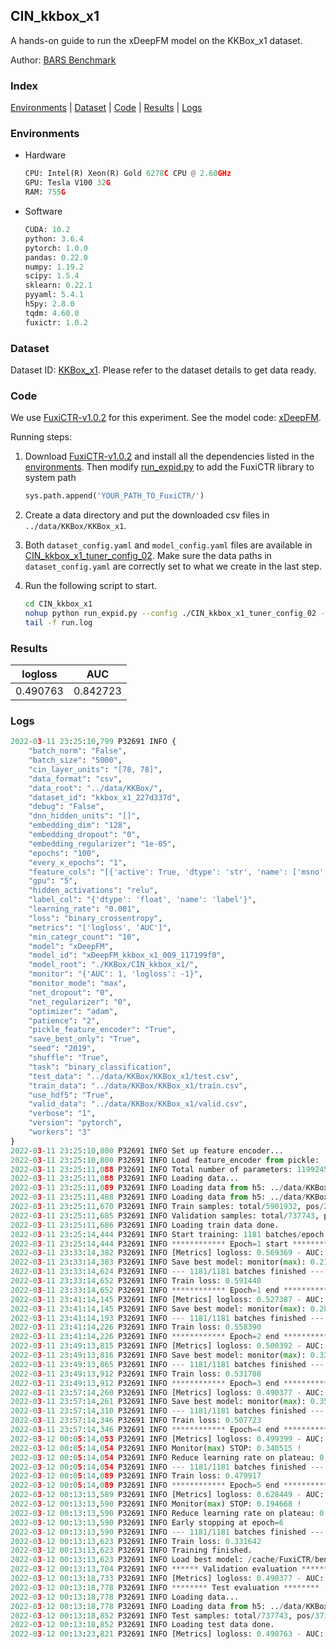 ## CIN_kkbox_x1

A hands-on guide to run the xDeepFM model on the KKBox_x1 dataset.

Author: [BARS Benchmark](https://github.com/reczoo/BARS/blob/main/CITATION)

### Index
[Environments](#Environments) | [Dataset](#Dataset) | [Code](#Code) | [Results](#Results) | [Logs](#Logs)

### Environments
+ Hardware

  ```python
  CPU: Intel(R) Xeon(R) Gold 6278C CPU @ 2.60GHz
  GPU: Tesla V100 32G
  RAM: 755G

  ```

+ Software

  ```python
  CUDA: 10.2
  python: 3.6.4
  pytorch: 1.0.0
  pandas: 0.22.0
  numpy: 1.19.2
  scipy: 1.5.4
  sklearn: 0.22.1
  pyyaml: 5.4.1
  h5py: 2.8.0
  tqdm: 4.60.0
  fuxictr: 1.0.2
  ```

### Dataset
Dataset ID: [KKBox_x1](https://github.com/openbenchmark/BARS/blob/master/ctr_prediction/datasets/KKBox#KKBox_x1). Please refer to the dataset details to get data ready.

### Code

We use [FuxiCTR-v1.0.2](https://github.com/reczoo/FuxiCTR/tree/v1.0.2) for this experiment. See the model code: [xDeepFM](https://github.com/reczoo/FuxiCTR/blob/v1.0.2/fuxictr/pytorch/models/xDeepFM.py).

Running steps:

1. Download [FuxiCTR-v1.0.2](https://github.com/reczoo/FuxiCTR/archive/refs/tags/v1.0.2.zip) and install all the dependencies listed in the [environments](#environments). Then modify [run_expid.py](./run_expid.py#L5) to add the FuxiCTR library to system path
    
    ```python
    sys.path.append('YOUR_PATH_TO_FuxiCTR/')
    ```

2. Create a data directory and put the downloaded csv files in `../data/KKBox/KKBox_x1`.

3. Both `dataset_config.yaml` and `model_config.yaml` files are available in [CIN_kkbox_x1_tuner_config_02](./CIN_kkbox_x1_tuner_config_02). Make sure the data paths in `dataset_config.yaml` are correctly set to what we create in the last step.

4. Run the following script to start.

    ```bash
    cd CIN_kkbox_x1
    nohup python run_expid.py --config ./CIN_kkbox_x1_tuner_config_02 --expid xDeepFM_kkbox_x1_009_117199f0 --gpu 0 > run.log &
    tail -f run.log
    ```

### Results

| logloss | AUC  |
|:--------------------:|:--------------------:|
| 0.490763 | 0.842723  |


### Logs
```python
2022-03-11 23:25:10,799 P32691 INFO {
    "batch_norm": "False",
    "batch_size": "5000",
    "cin_layer_units": "[78, 78]",
    "data_format": "csv",
    "data_root": "../data/KKBox/",
    "dataset_id": "kkbox_x1_227d337d",
    "debug": "False",
    "dnn_hidden_units": "[]",
    "embedding_dim": "128",
    "embedding_dropout": "0",
    "embedding_regularizer": "1e-05",
    "epochs": "100",
    "every_x_epochs": "1",
    "feature_cols": "[{'active': True, 'dtype': 'str', 'name': ['msno', 'song_id', 'source_system_tab', 'source_screen_name', 'source_type', 'city', 'gender', 'registered_via', 'language'], 'type': 'categorical'}, {'active': True, 'dtype': 'str', 'encoder': 'MaskedSumPooling', 'max_len': 3, 'name': 'genre_ids', 'type': 'sequence'}, {'active': True, 'dtype': 'str', 'encoder': 'MaskedSumPooling', 'max_len': 3, 'name': 'artist_name', 'type': 'sequence'}, {'active': True, 'dtype': 'str', 'name': 'isrc', 'preprocess': 'extract_country_code', 'type': 'categorical'}, {'active': True, 'dtype': 'str', 'name': 'bd', 'preprocess': 'bucketize_age', 'type': 'categorical'}]",
    "gpu": "5",
    "hidden_activations": "relu",
    "label_col": "{'dtype': 'float', 'name': 'label'}",
    "learning_rate": "0.001",
    "loss": "binary_crossentropy",
    "metrics": "['logloss', 'AUC']",
    "min_categr_count": "10",
    "model": "xDeepFM",
    "model_id": "xDeepFM_kkbox_x1_009_117199f0",
    "model_root": "./KKBox/CIN_kkbox_x1/",
    "monitor": "{'AUC': 1, 'logloss': -1}",
    "monitor_mode": "max",
    "net_dropout": "0",
    "net_regularizer": "0",
    "optimizer": "adam",
    "patience": "2",
    "pickle_feature_encoder": "True",
    "save_best_only": "True",
    "seed": "2019",
    "shuffle": "True",
    "task": "binary_classification",
    "test_data": "../data/KKBox/KKBox_x1/test.csv",
    "train_data": "../data/KKBox/KKBox_x1/train.csv",
    "use_hdf5": "True",
    "valid_data": "../data/KKBox/KKBox_x1/valid.csv",
    "verbose": "1",
    "version": "pytorch",
    "workers": "3"
}
2022-03-11 23:25:10,800 P32691 INFO Set up feature encoder...
2022-03-11 23:25:10,800 P32691 INFO Load feature_encoder from pickle: ../data/KKBox/kkbox_x1_227d337d/feature_encoder.pkl
2022-03-11 23:25:11,088 P32691 INFO Total number of parameters: 11992450.
2022-03-11 23:25:11,088 P32691 INFO Loading data...
2022-03-11 23:25:11,089 P32691 INFO Loading data from h5: ../data/KKBox/kkbox_x1_227d337d/train.h5
2022-03-11 23:25:11,488 P32691 INFO Loading data from h5: ../data/KKBox/kkbox_x1_227d337d/valid.h5
2022-03-11 23:25:11,670 P32691 INFO Train samples: total/5901932, pos/2971724, neg/2930208, ratio/50.35%
2022-03-11 23:25:11,685 P32691 INFO Validation samples: total/737743, pos/371466, neg/366277, ratio/50.35%
2022-03-11 23:25:11,686 P32691 INFO Loading train data done.
2022-03-11 23:25:14,444 P32691 INFO Start training: 1181 batches/epoch
2022-03-11 23:25:14,444 P32691 INFO ************ Epoch=1 start ************
2022-03-11 23:33:14,382 P32691 INFO [Metrics] logloss: 0.569369 - AUC: 0.782518
2022-03-11 23:33:14,383 P32691 INFO Save best model: monitor(max): 0.213149
2022-03-11 23:33:14,624 P32691 INFO --- 1181/1181 batches finished ---
2022-03-11 23:33:14,652 P32691 INFO Train loss: 0.591440
2022-03-11 23:33:14,652 P32691 INFO ************ Epoch=1 end ************
2022-03-11 23:41:14,145 P32691 INFO [Metrics] logloss: 0.527387 - AUC: 0.813408
2022-03-11 23:41:14,145 P32691 INFO Save best model: monitor(max): 0.286022
2022-03-11 23:41:14,193 P32691 INFO --- 1181/1181 batches finished ---
2022-03-11 23:41:14,226 P32691 INFO Train loss: 0.558390
2022-03-11 23:41:14,226 P32691 INFO ************ Epoch=2 end ************
2022-03-11 23:49:13,815 P32691 INFO [Metrics] logloss: 0.500392 - AUC: 0.834398
2022-03-11 23:49:13,816 P32691 INFO Save best model: monitor(max): 0.334006
2022-03-11 23:49:13,865 P32691 INFO --- 1181/1181 batches finished ---
2022-03-11 23:49:13,912 P32691 INFO Train loss: 0.531708
2022-03-11 23:49:13,912 P32691 INFO ************ Epoch=3 end ************
2022-03-11 23:57:14,260 P32691 INFO [Metrics] logloss: 0.490377 - AUC: 0.842943
2022-03-11 23:57:14,261 P32691 INFO Save best model: monitor(max): 0.352567
2022-03-11 23:57:14,310 P32691 INFO --- 1181/1181 batches finished ---
2022-03-11 23:57:14,346 P32691 INFO Train loss: 0.507723
2022-03-11 23:57:14,346 P32691 INFO ************ Epoch=4 end ************
2022-03-12 00:05:14,053 P32691 INFO [Metrics] logloss: 0.499399 - AUC: 0.839914
2022-03-12 00:05:14,054 P32691 INFO Monitor(max) STOP: 0.340515 !
2022-03-12 00:05:14,054 P32691 INFO Reduce learning rate on plateau: 0.000100
2022-03-12 00:05:14,054 P32691 INFO --- 1181/1181 batches finished ---
2022-03-12 00:05:14,089 P32691 INFO Train loss: 0.479917
2022-03-12 00:05:14,089 P32691 INFO ************ Epoch=5 end ************
2022-03-12 00:13:13,589 P32691 INFO [Metrics] logloss: 0.628449 - AUC: 0.823116
2022-03-12 00:13:13,590 P32691 INFO Monitor(max) STOP: 0.194668 !
2022-03-12 00:13:13,590 P32691 INFO Reduce learning rate on plateau: 0.000010
2022-03-12 00:13:13,590 P32691 INFO Early stopping at epoch=6
2022-03-12 00:13:13,590 P32691 INFO --- 1181/1181 batches finished ---
2022-03-12 00:13:13,623 P32691 INFO Train loss: 0.331642
2022-03-12 00:13:13,623 P32691 INFO Training finished.
2022-03-12 00:13:13,623 P32691 INFO Load best model: /cache/FuxiCTR/benchmarks/KKBox/CIN_kkbox_x1/kkbox_x1_227d337d/xDeepFM_kkbox_x1_009_117199f0_model.ckpt
2022-03-12 00:13:13,704 P32691 INFO ****** Validation evaluation ******
2022-03-12 00:13:18,733 P32691 INFO [Metrics] logloss: 0.490377 - AUC: 0.842943
2022-03-12 00:13:18,778 P32691 INFO ******** Test evaluation ********
2022-03-12 00:13:18,778 P32691 INFO Loading data...
2022-03-12 00:13:18,778 P32691 INFO Loading data from h5: ../data/KKBox/kkbox_x1_227d337d/test.h5
2022-03-12 00:13:18,852 P32691 INFO Test samples: total/737743, pos/371466, neg/366277, ratio/50.35%
2022-03-12 00:13:18,852 P32691 INFO Loading test data done.
2022-03-12 00:13:23,821 P32691 INFO [Metrics] logloss: 0.490763 - AUC: 0.842723

```
